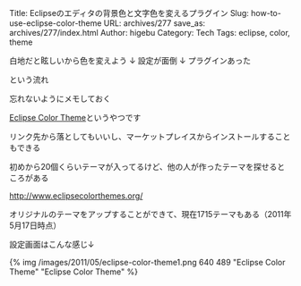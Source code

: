 Title: Eclipseのエディタの背景色と文字色を変えるプラグイン
Slug: how-to-use-eclipse-color-theme
URL: archives/277
save_as: archives/277/index.html
Author: higebu
Category: Tech
Tags: eclipse, color, theme

白地だと眩しいから色を変えよう
↓
設定が面倒
↓
プラグインあった

という流れ

忘れないようにメモしておく

[Eclipse Color Theme](http://marketplace.eclipse.org/content/eclipse-color-theme)というやつです

リンク先から落としてもいいし、マーケットプレイスからインストールすることもできる

初めから20個くらいテーマが入ってるけど、他の人が作ったテーマを探せるところがある

http://www.eclipsecolorthemes.org/

オリジナルのテーマをアップすることができて、現在1715テーマもある（2011年5月17日時点）

設定画面はこんな感じ↓

{% img /images/2011/05/eclipse-color-theme1.png 640 489 "Eclipse Color Theme" "Eclipse Color Theme" %}
